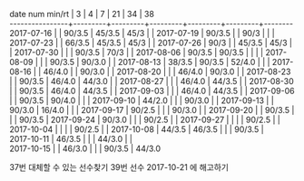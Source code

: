 date num min/rt |    3    |    4    |    7    |    21   |    34   |    38  
----------------+---------+---------+---------+---------+---------+--------
2017-07-16      |         |  90/3.5 |  45/3.5 |  45/3   |         |
2017-07-19      |  90/3.5 |         |  90/3   |         |         |
2017-07-23      |         |  66/3.5 |  45/3.5 |  45/3   |         |
2017-07-26      |  90/3   |         |  45/3.5 |  45/3   |         |
2017-07-30      |         |         |  90/3.5 |  70/3   |         |
2017-08-06      |  90/3.5 |  90/3.5 |         |         |         |
2017-08-09      |         |         |  90/3.5 |  90/3.0 |         |
2017-08-13      |  38/3.5 |  90/3.5 |  52/4.0 |         |         |
2017-08-16      |         |  46/4.0 |         |  90/3.0 |         |
2017-08-20      |         |         |  46/4.0 |  90/3.0 |         |
2017-08-23      |         |  90/3.5 |  46/4.0 |  44/3.0 |         |
2017-08-27      |         |         |  46/4.0 |  44/3.5 |         |
2017-08-30      |         |  90/3.5 |  46/4.0 |  44/3.5 |         |
2017-09-03      |         |         |  46/4.0 |  44/3.5 |         |
2017-09-06      |         |  90/3.5 |  90/4.0 |         |         |
2017-09-10      |  44/2.0 |         |         |  90/3.0 |         |
2017-09-13      |         |  90/3.0 |  16/4.0 |         |         |
2017-09-17      |  90/2.5 |         |         |  90/3.0 |         |
2017-09-20      |         |  90/3.5 |         |         |  90/3.5 |
2017-09-24      |  90/3.0 |         |         |  90/2.5 |         |
2017-09-27      |         |         |         |  90/2.5 |         |
2017-10-04      |         |         |         |  90/2.5 |         |
2017-10-08      |  44/3.5 |  46/3.5 |         |         |  90/3.5 |        
2017-10-11      |  46/3.5 |         |         |  44/3.0 |         |  
2017-10-15      |         |  46/3.0 |         |         |  90/3.5 |  44/3.0

37번 대체할 수 있는 선수찾기
39번 선수 2017-10-21 에 해고하기
